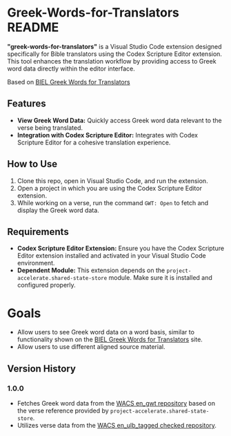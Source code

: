 # Greek-Words-for-Translators README

**"greek-words-for-translators"** is a Visual Studio Code extension designed specifically for Bible translators using the Codex Scripture Editor extension. This tool enhances the translation workflow by providing access to Greek word data directly within the editor interface.

Based on [BIEL Greek Words for Translators](https://gwt.bibleineverylanguage.org/)

## Features

- **View Greek Word Data:** Quickly access Greek word data relevant to the verse being translated.
- **Integration with Codex Scripture Editor:** Integrates with Codex Scripture Editor for a cohesive translation experience.

## How to Use

1. Clone this repo, open in Visual Studio Code, and run the extension. 
2. Open a project in which you are using the Codex Scripture Editor extension.
3. While working on a verse, run the command `GWT: Open` to fetch and display the Greek word data.

## Requirements

- **Codex Scripture Editor Extension:** Ensure you have the Codex Scripture Editor extension installed and activated in your Visual Studio Code environment.
- **Dependent Module:** This extension depends on the `project-accelerate.shared-state-store` module. Make sure it is installed and configured properly.

# Goals

- Allow users to see Greek word data on a word basis, similar to functionality shown on the [BIEL Greek Words for Translators](https://gwt.bibleineverylanguage.org/) site.
- Allow users to use different aligned source material. 

## Version History

### 1.0.0
- Fetches Greek word data from the [WACS en_gwt repository](https://content.bibletranslationtools.org/WycliffeAssociates/en_gwt/src/commit/ddf4e6135ed4df2e259cdb592375d626aee37489/g3701-g3710) based on the verse reference provided by `project-accelerate.shared-state-store`.
- Utilizes verse data from the [WACS en_ulb_tagged checked repository](https://content.bibletranslationtools.org/WycliffeAssociates/en_ulb_tagged/src/branch/master/Checked).
